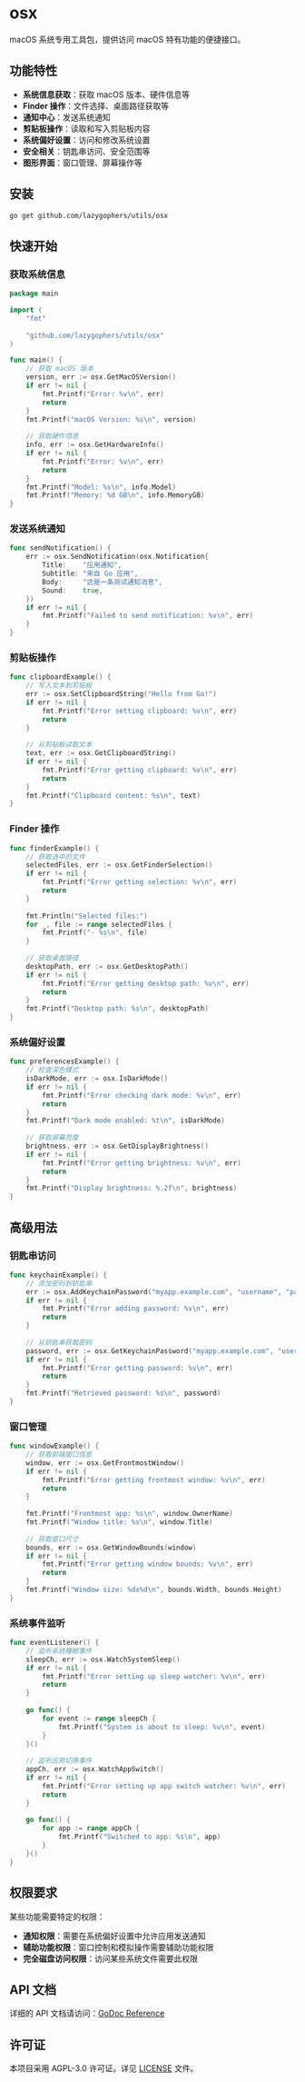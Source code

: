# osx

macOS 系统专用工具包，提供访问 macOS 特有功能的便捷接口。

## 功能特性

- **系统信息获取**：获取 macOS 版本、硬件信息等
- **Finder 操作**：文件选择、桌面路径获取等
- **通知中心**：发送系统通知
- **剪贴板操作**：读取和写入剪贴板内容
- **系统偏好设置**：访问和修改系统设置
- **安全相关**：钥匙串访问、安全范围等
- **图形界面**：窗口管理、屏幕操作等

## 安装

```bash
go get github.com/lazygophers/utils/osx
```

## 快速开始

### 获取系统信息

```go
package main

import (
    "fmt"
    
    "github.com/lazygophers/utils/osx"
)

func main() {
    // 获取 macOS 版本
    version, err := osx.GetMacOSVersion()
    if err != nil {
        fmt.Printf("Error: %v\n", err)
        return
    }
    fmt.Printf("macOS Version: %s\n", version)
    
    // 获取硬件信息
    info, err := osx.GetHardwareInfo()
    if err != nil {
        fmt.Printf("Error: %v\n", err)
        return
    }
    fmt.Printf("Model: %s\n", info.Model)
    fmt.Printf("Memory: %d GB\n", info.MemoryGB)
}
```

### 发送系统通知

```go
func sendNotification() {
    err := osx.SendNotification(osx.Notification{
        Title:    "应用通知",
        Subtitle: "来自 Go 应用",
        Body:     "这是一条测试通知消息",
        Sound:    true,
    })
    if err != nil {
        fmt.Printf("Failed to send notification: %v\n", err)
    }
}
```

### 剪贴板操作

```go
func clipboardExample() {
    // 写入文本到剪贴板
    err := osx.SetClipboardString("Hello from Go!")
    if err != nil {
        fmt.Printf("Error setting clipboard: %v\n", err)
        return
    }
    
    // 从剪贴板读取文本
    text, err := osx.GetClipboardString()
    if err != nil {
        fmt.Printf("Error getting clipboard: %v\n", err)
        return
    }
    fmt.Printf("Clipboard content: %s\n", text)
}
```

### Finder 操作

```go
func finderExample() {
    // 获取选中的文件
    selectedFiles, err := osx.GetFinderSelection()
    if err != nil {
        fmt.Printf("Error getting selection: %v\n", err)
        return
    }
    
    fmt.Println("Selected files:")
    for _, file := range selectedFiles {
        fmt.Printf("- %s\n", file)
    }
    
    // 获取桌面路径
    desktopPath, err := osx.GetDesktopPath()
    if err != nil {
        fmt.Printf("Error getting desktop path: %v\n", err)
        return
    }
    fmt.Printf("Desktop path: %s\n", desktopPath)
}
```

### 系统偏好设置

```go
func preferencesExample() {
    // 检查深色模式
    isDarkMode, err := osx.IsDarkMode()
    if err != nil {
        fmt.Printf("Error checking dark mode: %v\n", err)
        return
    }
    fmt.Printf("Dark mode enabled: %t\n", isDarkMode)
    
    // 获取屏幕亮度
    brightness, err := osx.GetDisplayBrightness()
    if err != nil {
        fmt.Printf("Error getting brightness: %v\n", err)
        return
    }
    fmt.Printf("Display brightness: %.2f\n", brightness)
}
```

## 高级用法

### 钥匙串访问

```go
func keychainExample() {
    // 添加密码到钥匙串
    err := osx.AddKeychainPassword("myapp.example.com", "username", "password123")
    if err != nil {
        fmt.Printf("Error adding password: %v\n", err)
        return
    }
    
    // 从钥匙串获取密码
    password, err := osx.GetKeychainPassword("myapp.example.com", "username")
    if err != nil {
        fmt.Printf("Error getting password: %v\n", err)
        return
    }
    fmt.Printf("Retrieved password: %s\n", password)
}
```

### 窗口管理

```go
func windowExample() {
    // 获取前端窗口信息
    window, err := osx.GetFrontmostWindow()
    if err != nil {
        fmt.Printf("Error getting frontmost window: %v\n", err)
        return
    }
    
    fmt.Printf("Frontmost app: %s\n", window.OwnerName)
    fmt.Printf("Window title: %s\n", window.Title)
    
    // 获取窗口尺寸
    bounds, err := osx.GetWindowBounds(window)
    if err != nil {
        fmt.Printf("Error getting window bounds: %v\n", err)
        return
    }
    fmt.Printf("Window size: %dx%d\n", bounds.Width, bounds.Height)
}
```

### 系统事件监听

```go
func eventListener() {
    // 监听系统睡眠事件
    sleepCh, err := osx.WatchSystemSleep()
    if err != nil {
        fmt.Printf("Error setting up sleep watcher: %v\n", err)
        return
    }
    
    go func() {
        for event := range sleepCh {
            fmt.Printf("System is about to sleep: %v\n", event)
        }
    }()
    
    // 监听应用切换事件
    appCh, err := osx.WatchAppSwitch()
    if err != nil {
        fmt.Printf("Error setting up app switch watcher: %v\n", err)
        return
    }
    
    go func() {
        for app := range appCh {
            fmt.Printf("Switched to app: %s\n", app)
        }
    }()
}
```

## 权限要求

某些功能需要特定的权限：

- **通知权限**：需要在系统偏好设置中允许应用发送通知
- **辅助功能权限**：窗口控制和模拟操作需要辅助功能权限
- **完全磁盘访问权限**：访问某些系统文件需要此权限

## API 文档

详细的 API 文档请访问：[GoDoc Reference](https://pkg.go.dev/github.com/lazygophers/utils/osx)

## 许可证

本项目采用 AGPL-3.0 许可证。详见 [LICENSE](../LICENSE) 文件。